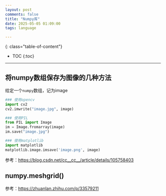 ```yaml
---
layout: post
comments: false
title: "Numpy库"
date: 2025-05-05 01:09:00
tags: language

---
```

<!--more-->

{: class="table-of-content"}
* TOC
{:toc}
---


## 将numpy数组保存为图像的几种方法

给定一个`numpy`数组，记为image

```python
### 使用opencv
import cv2
cv2.imwrite("image.jpg", image)

### 使用PIL
from PIL import Image
im = Image.fromarray(image)
im.save("image.jpg")

### 使用matplotlib
import matplotlib
matplotlib.image.imsave('image.png', image)
```

参考：https://blog.csdn.net/cc__cc__/article/details/105758403

## numpy.meshgrid()

参考：https://zhuanlan.zhihu.com/p/33579211
